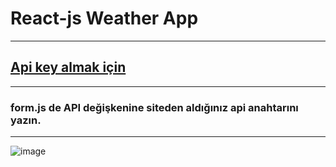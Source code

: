 # React-js Weather App

---

## [Api key almak için](https://openweathermap.org/)

---

### form.js de API değişkenine siteden aldığınız api anahtarını yazın.

---

![image](../my-app/src/assets/noName.png)
